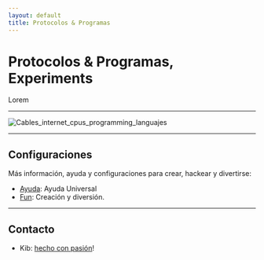 ```yaml
---
layout: default
title: Protocolos & Programas
---
```

# Protocolos & Programas, Experiments

Lorem

---
![Cables_internet_cpus_programming_languajes](https://github.com/Kibzai/Programas/assets/x/y)

---

## Configuraciones

Más información, ayuda y configuraciones para crear, hackear y divertirse:

- [Ayuda](help/): Ayuda Universal
- [Fun](fun/): Creación y diversión.

---

## Contacto

- Kib: [hecho con pasión](/)!
